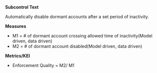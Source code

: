 **Subcontrol Text**

Automatically disable dormant accounts after a set period of inactivity.

**Measures**

* M1 = # of dormant account crossing allowed time of inactivity(Model driven, data driven)
* M2 = # of dormant account disabled(Model driven, data driven)

**Metrics/KEI**

* Enforcement Quality = M2/ M1
